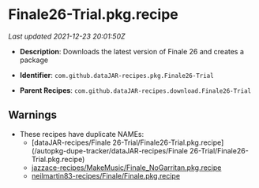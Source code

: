 # Finale26-Trial.pkg.recipe

_Last updated 2021-12-23 20:01:50Z_

- **Description**: Downloads the latest version of Finale 26 and creates a package

- **Identifier**: `com.github.dataJAR-recipes.pkg.Finale26-Trial`

- **Parent Recipes**: `com.github.dataJAR-recipes.download.Finale26-Trial`


## Warnings

- These recipes have duplicate NAMEs:
    - [dataJAR-recipes/Finale 26-Trial/Finale26-Trial.pkg.recipe](/autopkg-dupe-tracker/dataJAR-recipes/Finale 26-Trial/Finale26-Trial.pkg.recipe)
    - [jazzace-recipes/MakeMusic/Finale_NoGarritan.pkg.recipe](/autopkg-dupe-tracker/jazzace-recipes/MakeMusic/Finale_NoGarritan.pkg.recipe)
    - [neilmartin83-recipes/Finale/Finale.pkg.recipe](/autopkg-dupe-tracker/neilmartin83-recipes/Finale/Finale.pkg.recipe)